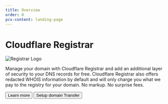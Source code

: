 ```yaml
---
title: Overview
order: 0
pcx-content: landing-page
---
```


# Cloudflare Registrar

![Registrar Logo](./static/registrar-color-logo.png)

Manage your domain with Cloudflare Registrar and add an additional layer of security to your DNS records for free. Cloudflare Registrar also offers redacted WHOIS information by default and will only charge you what we pay to the registry for your domain. No markup. No surprise fees.

<ButtonGroup>
  <Button type="primary" href="#">Learn more</Button>
  <Button type="secondary" href="#">Setup domain Transfer</Button>
</ButtonGroup>